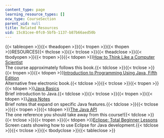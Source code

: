 ```yaml
---
content_type: page
learning_resource_types: []
ocw_type: CourseSection
parent_uid: null
title: Related Resources
uid: 15c81cee-0fc0-5bfb-1137-b87b66aed50b
---
```

{{< tableopen >}}{{< theadopen >}}{{< tropen >}}{{< thopen >}}RESOURCES{{< thclose >}}{{< trclose >}}{{< theadclose >}}{{< tbodyopen >}}{{< tropen >}}{{< tdopen >}}[How to Think Like a Computer Scientist](http://www.greenteapress.com/thinkapjava/)  
The course approximately follows this book.{{< tdclose >}}{{< trclose >}}{{< tropen >}}{{< tdopen >}}[Introduction to Programming Using Java, Fifth Edition](http://math.hws.edu/javanotes/)  
Alternative free electronic book.{{< tdclose >}}{{< trclose >}}{{< tropen >}}{{< tdopen >}}[Java Basics](http://www.leepoint.net/JavaBasics/index.html)  
Brief introduction to Java.{{< tdclose >}}{{< trclose >}}{{< tropen >}}{{< tdopen >}}[Java Notes](http://www.leepoint.net/)  
Brief notes that expand on specific Java features.{{< tdclose >}}{{< trclose >}}{{< tropen >}}{{< tdopen >}}[The Java API](http://java.sun.com/javase/6/docs/api/)  
The one reference you should take away from this course!{{< tdclose >}}{{< trclose >}}{{< tropen >}}{{< tdopen >}}[Eclipse: Total Beginner Lessons](http://eclipsetutorial.sourceforge.net/totalbeginnerlessons.html)  
Screen casts showing how to use Eclipse for Java development.{{< tdclose >}}{{< trclose >}}{{< tbodyclose >}}{{< tableclose >}}